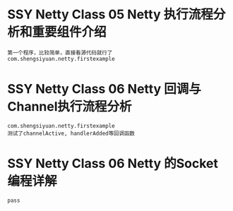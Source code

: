 # SSY Netty Class 05 Netty 执行流程分析和重要组件介绍

    第一个程序，比较简单，直接看源代码就行了
    com.shengsiyuan.netty.firstexample

# SSY Netty Class 06 Netty 回调与Channel执行流程分析

    com.shengsiyuan.netty.firstexample
    测试了channelActive, handlerAdded等回调函数

# SSY Netty Class 06 Netty 的Socket编程详解

    pass
